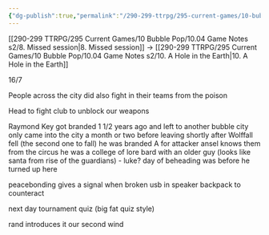 ```yaml
---
{"dg-publish":true,"permalink":"/290-299-ttrpg/295-current-games/10-bubble-pop/10-04-game-notes-s2/9-warehouse-worries/"}
---
```



[[290-299 TTRPG/295 Current Games/10 Bubble Pop/10.04 Game Notes s2/8. Missed session\|8. Missed session]] -> [[290-299 TTRPG/295 Current Games/10 Bubble Pop/10.04 Game Notes s2/10. A Hole in the Earth\|10. A Hole in the Earth]]

16/7

People across the city did also fight in their teams from the poison

Head to fight club to unblock our weapons

Raymond Key got branded 1 1/2 years ago and left to another bubble city
	only came into the city a month or two before leaving
	shortly after Wolffall fell (the second one to fall)
	he was branded A for attacker
	ansel knows them from the circus
	he was a college of lore bard
	with an older guy (looks like santa from rise of the guardians) - luke?
	day of beheading was before he turned up here

peacebonding gives a signal when broken
usb in speaker backpack to counteract

next day
tournament quiz (big fat quiz style)

rand introduces it
our second wind